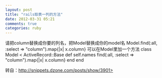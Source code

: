 ```yaml
---
layout: post
title: "rails取表一列的方法"
date: 2012-03-31 05:21
comments: true
categories: ruby
---
```


请把column替换成你要的列名，把Model替换成你的model名
Model.find(:all, :select => "column").map{|x| x.column}
可以在Model里加一个方法
class Model < ActiveRecord::Base
  def self.names
      find(:all, :select => "column").map{|x| x.column}
    end
end

转自：http://snippets.dzone.com/posts/show/3901>
